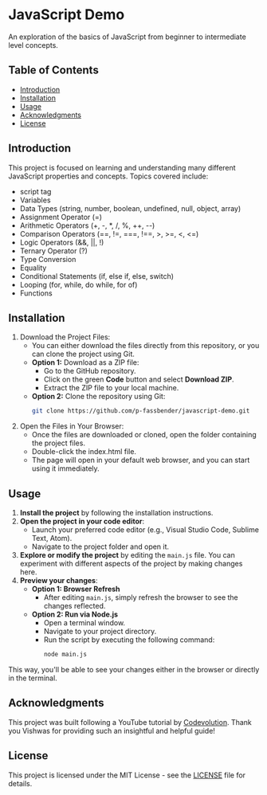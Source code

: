# JavaScript Demo
An exploration of the basics of JavaScript from beginner to intermediate level concepts.

## Table of Contents
- [Introduction](#introduction)
- [Installation](#installation)
- [Usage](#usage)
- [Acknowledgments](#acknowledgments)
- [License](#license)

## Introduction
This project is focused on learning and understanding many different JavaScript properties and concepts. Topics covered include:
- script tag
- Variables
- Data Types (string, number, boolean, undefined, null, object, array)
- Assignment Operator (=)
- Arithmetic Operators (+, -, *, /, %, ++, --)
- Comparison Operators (==, !=, ===, !==, >, >=, <, <=)
- Logic Operators (&&, ||, !)
- Ternary Operator (?)
- Type Conversion
- Equality
- Conditional Statements (if, else if, else, switch)
- Looping (for, while, do while, for of)
- Functions

## Installation
1. Download the Project Files:
    - You can either download the files directly from this repository, or you can clone the project using Git.
    - **Option 1:** Download as a ZIP file:
      - Go to the GitHub repository.
      - Click on the green **Code** button and select **Download ZIP**.
      - Extract the ZIP file to your local machine.
    - **Option 2:** Clone the repository using Git:
      ```bash
      git clone https://github.com/p-fassbender/javascript-demo.git
      ```
2. Open the Files in Your Browser:
    - Once the files are downloaded or cloned, open the folder containing the project files.
    - Double-click the index.html file.
    - The page will open in your default web browser, and you can start using it immediately.

## Usage
1. **Install the project** by following the installation instructions.
2. **Open the project in your code editor**:
    - Launch your preferred code editor (e.g., Visual Studio Code, Sublime Text, Atom).
    - Navigate to the project folder and open it.
3. **Explore or modify the project** by editing the `main.js` file. You can experiment with different aspects of the project by making changes here.
4. **Preview your changes**:
    - **Option 1: Browser Refresh**
        - After editing `main.js`, simply refresh the browser to see the changes reflected.
    - **Option 2: Run via Node.js**
        - Open a terminal window.
        - Navigate to your project directory.
        - Run the script by executing the following command:
          ```bash
          node main.js
          ```
This way, you'll be able to see your changes either in the browser or directly in the terminal.

## Acknowledgments
This project was built following a YouTube tutorial by [Codevolution](https://www.youtube.com/watch?v=XIOLqoPHCJ4). 
Thank you Vishwas for providing such an insightful and helpful guide!

## License
This project is licensed under the MIT License - see the [LICENSE](LICENSE) file for details.
